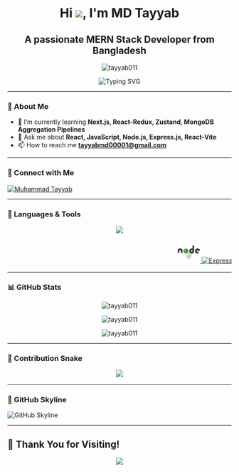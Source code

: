 <h1 align="center">
  Hi <img src="https://media.giphy.com/media/hvRJCLFzcasrR4ia7z/giphy.gif" width="39">, I'm MD Tayyab
</h1>

<h2 align="center">A passionate MERN Stack Developer from Bangladesh</h2>

<p align="center">
  <img src="https://komarev.com/ghpvc/?username=tayyab011&label=Profile%20views&color=0e75b6&style=flat" alt="tayyab011" />
</p>

<!-- Typing Effect -->
<p align="center">
  <img src="https://readme-typing-svg.herokuapp.com?font=Fira+Code&pause=1000&color=F75C7E&width=435&lines=Hi+%F0%9F%91%8B%2C+I'm+MD+Tayyab;MERN+Stack+Developer;Passionate+about+Coding+%26+Learning" alt="Typing SVG" />
</p>

---

### 🚀 About Me
- 🌱 I’m currently learning **Next.js, React-Redux, Zustand, MongoDB Aggregation Pipelines**
- 💬 Ask me about **React, JavaScript, Node.js, Express.js, React-Vite**
- 📫 How to reach me **tayyabmd00001@gmail.com**

---

### 🔗 Connect with Me
<p align="left">
  <a href="https://fb.com/muhammad tayyab" target="blank">
    <img align="center" src="https://raw.githubusercontent.com/rahuldkjain/github-profile-readme-generator/master/src/images/icons/Social/facebook.svg" alt="Muhammad Tayyab" height="30" width="40" />
  </a>
</p>

---

### 🚀 Languages & Tools
<p align="center">
  <img src="https://skillicons.dev/icons?i=html,css,js,react,nodejs,express,mongodb,redux,zustand,bootstrap,tailwind,git,figma" />
</p>

<!-- Animated Marquee Icons -->
<marquee behavior="scroll" direction="left">
  <a href="https://nodejs.org/" target="_blank">
    <img src="https://raw.githubusercontent.com/devicons/devicon/master/icons/nodejs/nodejs-original-wordmark.svg" alt="Node.js" width="50" height="50"/>
  </a>
 <a href="https://expressjs.com/" target="_blank">
  <img src="https://upload.wikimedia.org/wikipedia/commons/6/64/Expressjs.png" alt="Express.js" width="50" height="50"/>
</a>
  <a href="https://www.mongodb.com/" target="_blank">
    <img src="https://raw.githubusercontent.com/devicons/devicon/master/icons/mongodb/mongodb-original-wordmark.svg" alt="MongoDB" width="50" height="50"/>
  </a>
  <a href="https://redux.js.org/" target="_blank">
    <img src="https://raw.githubusercontent.com/devicons/devicon/master/icons/redux/redux-original.svg" alt="Redux" width="50" height="50"/>
  </a>
  <a href="https://docs.pmnd.rs/zustand/getting-started/introduction" target="_blank">
    <img src="https://upload.wikimedia.org/wikipedia/commons/thumb/0/02/Zustand-logo.svg/120px-Zustand-logo.svg.png" alt="Zustand" width="50" height="50"/>
  </a>
  <a href="https://getbootstrap.com" target="_blank">
    <img src="https://upload.wikimedia.org/wikipedia/commons/b/b2/Bootstrap_logo.svg" alt="Bootstrap" width="50" height="50"/>
  </a>
  <a href="https://www.w3schools.com/css/" target="_blank">
    <img src="https://raw.githubusercontent.com/devicons/devicon/master/icons/css3/css3-original-wordmark.svg" alt="CSS3" width="50" height="50"/>
  </a>
  <a href="https://www.figma.com/" target="_blank">
    <img src="https://www.vectorlogo.zone/logos/figma/figma-icon.svg" alt="Figma" width="50" height="50"/>
  </a>
  <a href="https://git-scm.com/" target="_blank">
    <img src="https://www.vectorlogo.zone/logos/git-scm/git-scm-icon.svg" alt="Git" width="50" height="50"/>
  </a>
  <a href="https://www.w3.org/html/" target="_blank">
    <img src="https://raw.githubusercontent.com/devicons/devicon/master/icons/html5/html5-original-wordmark.svg" alt="HTML5" width="50" height="50"/>
  </a>
  <a href="https://developer.mozilla.org/en-US/docs/Web/JavaScript" target="_blank">
    <img src="https://raw.githubusercontent.com/devicons/devicon/master/icons/javascript/javascript-original.svg" alt="JavaScript" width="50" height="50"/>
  </a>
  <a href="https://reactjs.org/" target="_blank">
    <img src="https://raw.githubusercontent.com/devicons/devicon/master/icons/react/react-original-wordmark.svg" alt="React" width="50" height="50"/>
  </a>
  <a href="https://sass-lang.com" target="_blank">
    <img src="https://raw.githubusercontent.com/devicons/devicon/master/icons/sass/sass-original.svg" alt="Sass" width="50" height="50"/>
  </a>
  <a href="https://tailwindcss.com/" target="_blank">
    <img src="https://www.vectorlogo.zone/logos/tailwindcss/tailwindcss-icon.svg" alt="Tailwind CSS" width="50" height="50"/>
  </a>
</marquee>

---

### 📊 GitHub Stats
<p align="center">
  <img src="https://github-readme-stats.vercel.app/api?username=tayyab011&show_icons=true&locale=en" alt="tayyab011" />
</p>

<p align="center">
  <img src="https://github-readme-streak-stats.herokuapp.com/?user=tayyab011&" alt="tayyab011" />
</p>

<p align="center">
  <img src="https://github-readme-stats.vercel.app/api/top-langs?username=tayyab011&show_icons=true&locale=en&layout=compact" alt="tayyab011" />
</p>

---

### 🐍 Contribution Snake
<p align="center">
  <img src="https://github.com/tayyab011/tayyab011/blob/output/github-contribution-grid-snake.svg" />
</p>

---

### 🌆 GitHub Skyline
![GitHub Skyline](https://github.com/tayyab011/tayyab011/blob/main/skyline.svg)

---

## 🎉 Thank You for Visiting!
<p align="center">
  <img src="https://media.giphy.com/media/3o7abKhOpu0NwenH3O/giphy.gif" width="200">
</p>
